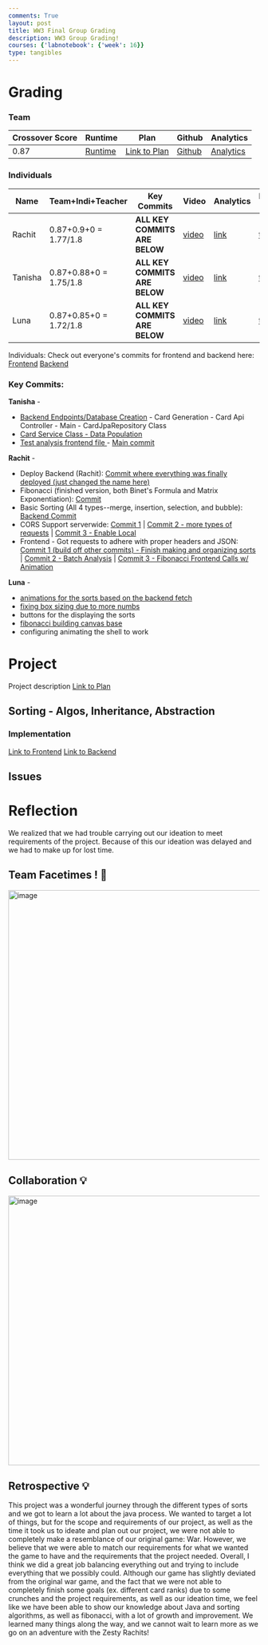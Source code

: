```yaml
---
comments: True
layout: post
title: WW3 Final Group Grading
description: WW3 Group Grading! 
courses: {'labnotebook': {'week': 16}}
type: tangibles
--- 
```


# Grading

### Team
| Crossover Score | Runtime | Plan | Github | Analytics |
| --- | --- | --- | --- | --- |
| 0.87 | [Runtime](https://github.com/rachit-j/ww3) | [Link to Plan](https://rachit-j.github.io/ww3/2023/11/15/project-proposal-presentation/) | [Github](https://github.com/rachit-j/ww3) | [Analytics](https://github.com/rachit-j/ww3/graphs/contributors)

### Individuals
| Name | Team+Indi+Teacher | Key Commits | Video | Analytics | Individual Ticket |
| --- | --- | --- | --- | --- | --- |
| Rachit | 0.87+0.9+0 = 1.77/1.8  | **ALL KEY COMMITS ARE BELOW** | [video](https://youtu.be/iYk1mYwPGe0) | [link](https://github.com/rachit-j) | [ticket](https://github.com/rachit-j/ww3/issues/6) |
| Tanisha | 0.87+0.88+0 = 1.75/1.8 | **ALL KEY COMMITS ARE BELOW** | [video](https://youtu.be/zwe7Q_r6jEE) | [link](https://github.com/tanishapatil1234) | [ticket](https://github.com/rachit-j/ww3/issues/7) |
| Luna | 0.87+0.85+0 = 1.72/1.8 | **ALL KEY COMMITS ARE BELOW** | [video](https://github.com/rachit-j/ww3/issues/5#issue-2036352898) | [link](https://github.com/lunaiwa) | [ticket](https://github.com/rachit-j/ww3/issues/5#issue-2036352898) |


Individuals:
Check out everyone's commits for frontend and backend here:
[Frontend](https://github.com/rachit-j/ww3) 
[Backend](https://github.com/rachit-j/ww3-backend)

### Key Commits:
**Tanisha** - 
- [Backend Endpoints/Database Creation](https://github.com/rachit-j/ww3-backend/commit/eacacbe52ed61f792a92bb2dd11bf14e82bdffd7)
      - Card Generation
      - Card Api Controller
      - Main
      - CardJpaRepository Class
- [Card Service Class - Data Population](https://github.com/rachit-j/ww3-backend/commit/e344e0c852464d20cd155791c7c2d4ed899d02df)
- [Test analysis frontend file ](https://github.com/rachit-j/ww3/commits?author=tanishapatil1234)
      - [Main commit ](https://github.com/rachit-j/ww3/commit/05207e7c88e1486f26c52a910aa1eb7364fcb2a9)

**Rachit** - 
- Deploy Backend (Rachit): [Commit where everything was finally deployed (just changed the name here)](https://github.com/rachit-j/ww3-backend/commit/07ba051c09edd9e32b44c3253fe4ae7029c9ea05)
- Fibonacci (finished version, both Binet's Formula and Matrix Exponentiation): [Commit](https://github.com/rachit-j/ww3-backend/commit/3a677823990fea4a706edab1496c7e6d898c203b)
- Basic Sorting (All 4 types--merge, insertion, selection, and bubble): [Backend Commit](https://github.com/rachit-j/ww3-backend/commit/4e68837b84da7a91a7457012168162ea505cbaaf)
- CORS Support serverwide: [Commit 1](https://github.com/rachit-j/ww3-backend/commit/a85609b0d9ea497f260e6bc590581b439a1f8364) | [Commit 2 - more types of requests](https://github.com/rachit-j/ww3-backend/commit/da76f4aafc4d1a504f7e66691963ea9872ef8a08) | [Commit 3 - Enable Local](https://github.com/rachit-j/ww3-backend/commit/03fb9953280872493c04dd4e350302f8f467708a)
- Frontend - Got requests to adhere with proper headers and JSON: [Commit 1 (build off other commits) - Finish making and organizing sorts](https://github.com/rachit-j/ww3/commit/ed4e64ac9d174af55c8ee4eca4c2106c909f2b04) | [Commit 2 - Batch Analysis](https://github.com/rachit-j/ww3/commit/f4326da5b740447a23d5e935c23246747d721c9e) | [Commit 3 - Fibonacci Frontend Calls w/ Animation](https://github.com/rachit-j/ww3/commit/2d57526bc45d35eab431faab4b5b871b2a7b868c)

**Luna** - 

- [animations for the sorts based on the backend fetch](https://github.com/rachit-j/ww3/commit/9f515f6979752567f954cb40f99471fe989385ec)
- [fixing box sizing due to more numbs](https://github.com/rachit-j/ww3/commit/4da3d6d8285be31d3a0212531553dd7b383243d5)
- buttons for the displaying the sorts
- [fibonacci building canvas base](https://github.com/rachit-j/ww3/commit/5547296c0295df96509b6a4771e9e4292c9fdf17)
- configuring animating the shell to work


# Project

Project description
[Link to Plan](https://rachit-j.github.io/ww3/2023/11/15/project-proposal-presentation/)

## Sorting - Algos, Inheritance, Abstraction
### Implementation

[Link to Frontend](url)
[Link to Backend](url)

## Issues

# Reflection
We realized that we had trouble carrying out our ideation to meet requirements of the project. Because of this our ideation was delayed and we had to make up for lost time. 



## Team Facetimes ! 🤩
<img width="540" alt="image" src="https://github.com/rachit-j/ww3/assets/111611921/153f539b-72bb-4223-92e4-d3844781667f">

## Collaboration 💡
<img width="540" alt="image" src="https://github.com/rachit-j/ww3/assets/111611921/0a34bb2d-121a-44ae-bf79-2515b243c4c8">



## Retrospective 💡
This project was a wonderful journey through the different types of sorts and we got to learn a lot about the java process. We wanted to target a lot of things, but for the scope and requirements of our project, as well as the time it took us to ideate and plan out our project, we were not able to completely make a resemblance of our original game: War. However, we believe that we were able to match our requirements for what we wanted the game to have and the requirements that the project needed. Overall, I think we did a great job balancing everything out and trying to include everything that we possibly could. Although our game has slightly deviated from the original war game, and the fact that we were not able to completely finish some goals (ex. different card ranks) due to some crunches and the project requirements, as well as our ideation time, we feel like we have been able to show our knowledge about Java and sorting algorithms, as well as fibonacci, with a lot of growth and improvement. We learned many things along the way, and we cannot wait to learn more as we go on an adventure with the Zesty Rachits!